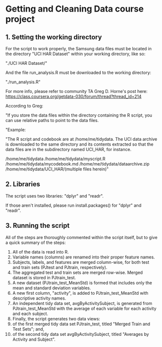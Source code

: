 # Getting and Cleaning Data course project

## 1. Setting the working directory

For the script to work properly, the Samsung data files must be located in the directory "UCI HAR Dataset" within your working directory, like so:

  "./UCI HAR Dataset/"
  
And the file run_analysis.R must be downloaded to the working directory:

  "./run_analysis.R"

For more info, please refer to community TA Greg D. Horne's post here: https://class.coursera.org/getdata-030/forum/thread?thread_id=214 

According to Greg:

"If you store the data files within the directory containing the R script, you can use relative paths to point to the data files.

"Example:

"The R script and codebook are at /home/me/tidydata. The UCI data archive is downloaded to the same directory and its contents extracted so that the data files are in the subdirectory named UCI_HAR, for instance.

/home/me/tidydata
/home/me/tidydata/myscript.R
/home/me/tidydata/mycodebook.md
/home/me/tidydata/dataarchive.zip
/home/me/tidydata/UCI_HAR/(multiple files herein)"

## 2. Libraries

The script uses two libraries: "dplyr" and "readr". 

If those aren't installed, please run install.packages() for "dplyr" and "readr".

## 3. Running the script

All of the steps are thoroughly commented within the script itself, but to give a quick summary of the steps:

1. All of the data is read into R.
2. Variable names (columns) are renamed into their proper feature names.
3. Subjects, labels, and features are merged column-wise, for both test and train sets (PJtest and PJtrain, respectively).
4. The aggregated test and train sets are merged row-wise. Merged dataset is stored in PJtrain_test.
5. A new dataset (PJtrain_test_MeanStd) is formed that includes only the mean and standard deviation variables.
6. A new first column, "activity", is added to PJtrain_test_MeanStd with descriptive activity names.
7. An independent tidy data set, avgByActivitySubject, is generated from PJtrain_test_MeanStd with the average of each variable for each activity and each subject.
8. Finally, the script generates two data views:
  1. of the first merged tidy data set PJtrain_test, titled "Merged Train and Test Sets"; and,
  2. of the second tidy data set avgByActivitySubject, titled "Averages by Activity and Subject".
